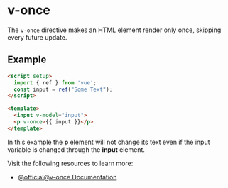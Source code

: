 # v-once

The `v-once` directive makes an HTML element render only once, skipping every future update.

## Example

```html
<script setup>
  import { ref } from 'vue';
  const input = ref("Some Text");
</script>

<template>
  <input v-model="input">
  <p v-once>{{ input }}</p>
</template>
```

In this example the **p** element will not change its text even if the input variable is changed through the **input** element.

Visit the following resources to learn more:

- [@official@v-once Documentation](https://vuejs.org/api/built-in-directives.html#v-once)
